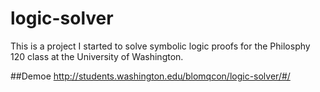 # logic-solver
This is a project I started to solve symbolic logic proofs for the Philosphy 120 class at the University of Washington.

##Demoe
http://students.washington.edu/blomqcon/logic-solver/#/